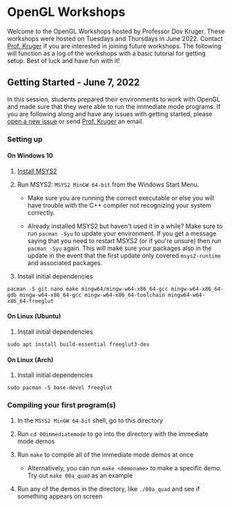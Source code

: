 # OpenGL Workshops

Welcome to the OpenGL Workshops hosted by Professor Dov Kruger. These workshops
were hosted on Tuesdays and Thursdays in June 2022. Contact
[Prof. Kruger](mailto:dkruger@stevens.edu) if you are interested in joining
future workshops. The following will function as a log of the workshops with a
basic tutorial for getting setup. Best of luck and have fun with it!

## Getting Started - June 7, 2022

In this session, students prepared their environments to work with OpenGL and
made sure that they were able to run the immediate mode programs. If you are
following along and have any issues with getting started, please [open a new
issue](https://github.com/StevensDeptECE/workshops/issues/new/choose) or send
[Prof. Kruger](mailto:dkruger@stevens.edu) an email.

### Setting up

#### On Windows 10

1. [Install MSYS2](https://www.msys2.org/)

1. Run MSYS2: `MSYS2 MinGW 64-bit` from the Windows Start Menu.

   - Make sure you are running the correct executable or else you will have
     trouble with the C++ compiler not recognizing your system correctly.

   - Already installed MSYS2 but haven't used it in a while? Make sure to run `pacman -Syu` to update your environment. If you get a message saying that you need to restart MSYS2 (or if you're unsure) then run `pacman -Syu` again. This will make sure your packages also in the update in the event that the first update only covered `msys2-runtime` and associated packages.

1. Install initial dependencies

  ```shell
  pacman -S git nano make mingw64/mingw-w64-x86_64-gcc mingw-w64-x86_64-gdb mingw-w64-x86_64-gcc mingw-w64-x86_64-toolchain mingw64-w64-x86_64-freeglut
  ```

#### On Linux (Ubuntu)

1. Install initial dependencies

  ```shell
  sudo apt install build-essential freeglut3-dev
  ```

#### On Linux (Arch)

1. Install initial dependencies

  ```shell
  sudo pacman -S base-devel freeglut
  ```

### Compiling your first program(s)

1. In the `MSYS2 MinGW 64-bit` shell, go to this directory

1. Run `cd 00immediatemode` to go into the directory with the immediate mode demos

1. Run `make` to compile all of the immediate mode demos at once

     - Alternatively, you can run `make <demoname>` to make a specific demo. Try out `make 00a_quad` as an example

1. Run any of the demos in the directory, like `./00a_quad` and see if something appears on screen
